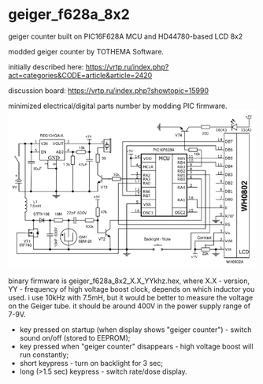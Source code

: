 # geiger_f628a_8x2
geiger counter built on PIC16F628A MCU and HD44780-based LCD 8x2

modded geiger counter by TOTHEMA Software.

initially described here:
https://vrtp.ru/index.php?act=categories&CODE=article&article=2420

discussion board:
https://vrtp.ru/index.php?showtopic=15990

minimized electrical/digital parts number by modding PIC firmware.
![Screenshot](geiger_new_20200816_1.34.png)

binary firmware is geiger_f628a_8x2_X.X_YYkhz.hex, where X.X - version, YY - frequency of high voltage boost clock, depends on which inductor you used. i use 10kHz with 7.5mH, but it would be better to measure the voltage on the Geiger tube. it should be around 400V in the power supply range of 7-9V.

- key pressed on startup (when display shows "geiger counter") - switch sound on/off (stored to EEPROM);
- key pressed when "geiger counter" disappears - high voltage boost will run constantly;
- short keypress - turn on backlight for 3 sec;
- long (>1.5 sec) keypress - switch rate/dose display.
